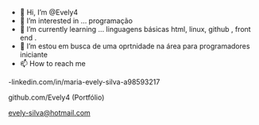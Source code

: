- 👋 Hi, I’m @Evely4
- 👀 I’m interested in ... programação 
- 🌱 I’m currently learning ... linguagens básicas html, linux, github , front end .
- 💞️ I’m  estou em busca de uma oprtnidade na  área para programadores iniciante
- 📫 How to reach me 

-linkedin.com/in/maria-evely-silva-a98593217

github.com/Evely4 (Portfólio)

evely-silva@hotmail.com



<!---
Evely4/Evely4 is a ✨ special ✨ repository because its `README.md` (this file) appears on your GitHub profile.
You can click the Preview link to take a look at your changes.
--->
